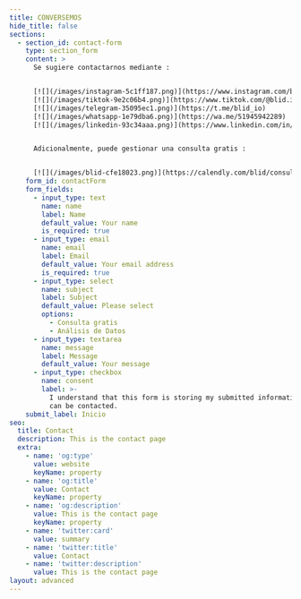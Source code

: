 ```yaml
---
title: CONVERSEMOS
hide_title: false
sections:
  - section_id: contact-form
    type: section_form
    content: >
      Se sugiere contactarnos mediante :


      [![](/images/instagram-5c1ff187.png)](https://www.instagram.com/blid.io/)       
      [![](/images/tiktok-9e2c06b4.png)](https://www.tiktok.com/@blid.io)        
      [![](/images/telegram-35095ec1.png)](https://t.me/blid_io)       
      [![](/images/whatsapp-1e79dba6.png)](https://wa.me/51945942289)        
      [![](/images/linkedin-93c34aaa.png)](https://www.linkedin.com/in/edwin-fernandez-grau/)


      Adicionalmente, puede gestionar una consulta gratis :


      [![](/images/blid-cfe18023.png)](https://calendly.com/blid/consulta)
    form_id: contactForm
    form_fields:
      - input_type: text
        name: name
        label: Name
        default_value: Your name
        is_required: true
      - input_type: email
        name: email
        label: Email
        default_value: Your email address
        is_required: true
      - input_type: select
        name: subject
        label: Subject
        default_value: Please select
        options:
          - Consulta gratis
          - Análisis de Datos
      - input_type: textarea
        name: message
        label: Message
        default_value: Your message
      - input_type: checkbox
        name: consent
        label: >-
          I understand that this form is storing my submitted information so I
          can be contacted.
    submit_label: Inicio
seo:
  title: Contact
  description: This is the contact page
  extra:
    - name: 'og:type'
      value: website
      keyName: property
    - name: 'og:title'
      value: Contact
      keyName: property
    - name: 'og:description'
      value: This is the contact page
      keyName: property
    - name: 'twitter:card'
      value: summary
    - name: 'twitter:title'
      value: Contact
    - name: 'twitter:description'
      value: This is the contact page
layout: advanced
---
```

